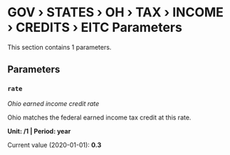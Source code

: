# GOV › STATES › OH › TAX › INCOME › CREDITS › EITC Parameters

This section contains 1 parameters.

## Parameters

### `rate`
*Ohio earned income credit rate*

Ohio matches the federal earned income tax credit at this rate.

**Unit: /1 | Period: year**

Current value (2020-01-01): **0.3**

